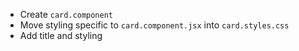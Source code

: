 - Create `card.component`
- Move styling specific to `card.component.jsx` into `card.styles.css`
- Add title and styling